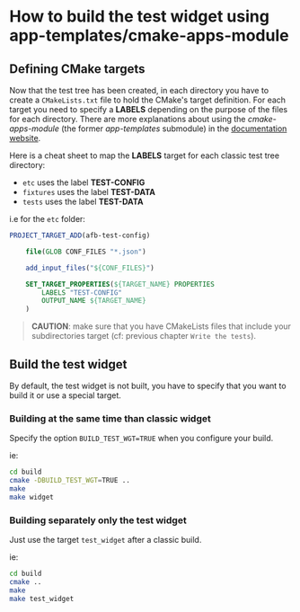 # How to build the test widget using app-templates/cmake-apps-module

## Defining CMake targets

Now that the test tree has been created, in each directory you have to create
a `CMakeLists.txt` file to hold the CMake's target definition. For each target
you need to specify a **LABELS** depending on the purpose of the files for each
directory. There are more explanations about using the *cmake-apps-module* (the
former *app-templates* submodule) in the [documentation website](../../../devguides/reference/cmakeafbtemplates/dev_guide/advanced-usage.html).

Here is a cheat sheet to map the **LABELS** target for each classic test tree
directory:

* `etc` uses the label **TEST-CONFIG**
* `fixtures` uses the label **TEST-DATA**
* `tests` uses the label **TEST-DATA**

i.e for the `etc` folder:

```cmake
PROJECT_TARGET_ADD(afb-test-config)

    file(GLOB CONF_FILES "*.json")

    add_input_files("${CONF_FILES}")

    SET_TARGET_PROPERTIES(${TARGET_NAME} PROPERTIES
        LABELS "TEST-CONFIG"
        OUTPUT_NAME ${TARGET_NAME}
    )
```

> **CAUTION**: make sure that you have CMakeLists files that include your
> subdirectories target (cf: previous chapter `Write the tests`).

## Build the test widget

By default, the test widget is not built, you have to specify that you want to
build it or use a special target.

### Building at the same time than classic widget

Specify the option `BUILD_TEST_WGT=TRUE` when you configure your build.

ie:

```bash
cd build
cmake -DBUILD_TEST_WGT=TRUE ..
make
make widget
```

### Building separately only the test widget

Just use the target `test_widget` after a classic build.

ie:

```bash
cd build
cmake ..
make
make test_widget
```
